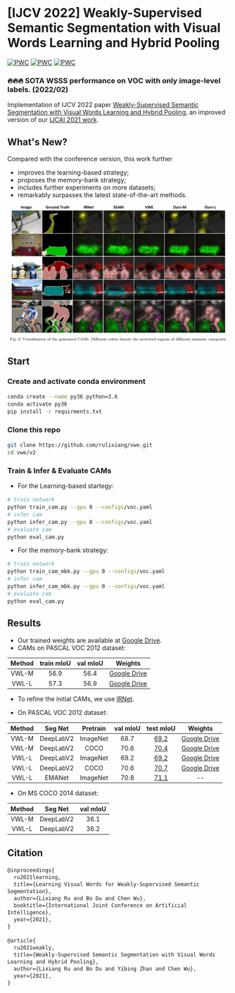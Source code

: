 # [IJCV 2022] Weakly-Supervised Semantic Segmentation with Visual Words Learning and Hybrid Pooling
[![PWC](https://img.shields.io/endpoint.svg?url=https://paperswithcode.com/badge/weakly-supervised-semantic-segmentation-with-1/weakly-supervised-semantic-segmentation-on-1)](https://paperswithcode.com/sota/weakly-supervised-semantic-segmentation-on-1?p=weakly-supervised-semantic-segmentation-with-1)
[![PWC](https://img.shields.io/endpoint.svg?url=https://paperswithcode.com/badge/weakly-supervised-semantic-segmentation-with-1/weakly-supervised-semantic-segmentation-on)](https://paperswithcode.com/sota/weakly-supervised-semantic-segmentation-on?p=weakly-supervised-semantic-segmentation-with-1)
[![PWC](https://img.shields.io/endpoint.svg?url=https://paperswithcode.com/badge/weakly-supervised-semantic-segmentation-with-1/weakly-supervised-semantic-segmentation-on-4)](https://paperswithcode.com/sota/weakly-supervised-semantic-segmentation-on-4?p=weakly-supervised-semantic-segmentation-with-1)

### :fire::fire::fire: SOTA WSSS performance on VOC with only image-level labels. (2022/02)

Implementation of IJCV 2022 paper [Weakly-Supervised Semantic Segmentation with Visual Words Learning and Hybrid Pooling](https://lixiangru.cn/assets/files/vwl.pdf), an improved version of our [IJCAI 2021 work](https://lixiangru.cn/assets/files/vwe.pdf).

## What's New?

Compared with the conference version, this work further

- improves the learning-based strategy;
- proposes the memory-bank strategy;
- includes further experiments on more datasets;
- remarkably surpasses the latest state-of-the-art methods.

<img align="center" src="./figures/vwl.png"/>

## Start

### Create and activate conda environment

```bash
conda create --name py36 python=3.6
conda activate py36
pip install -r requirments.txt
```

### Clone this repo

```bash
git clone https://github.com/rulixiang/vwe.git
cd vwe/v2
```

### Train & Infer & Evaluate CAMs

- For the Learning-based startegy:

```bash
# train network
python train_cam.py --gpu 0 --configs/voc.yaml
# infer cam
python infer_cam.py --gpu 0 --configs/voc.yaml
# evaluate cam
python eval_cam.py
```

- For the memory-bank strategy:

```bash
# train network
python train_cam_mbk.py --gpu 0 --configs/voc.yaml
# infer cam
python infer_cam_mbk.py --gpu 0 --configs/voc.yaml
# evaluate cam
python eval_cam.py
```

## Results

- Our trained weights are available at [Google Drive](https://drive.google.com/drive/folders/1h8Erevo7uQLq56yP-c89za28a0NvxzWG?usp=sharing).
- CAMs on PASCAL VOC 2012 dataset:

| Method | train mIoU | val mIoU |                                              Weights                                               |
|:------:|:----------:|:--------:|:--------------------------------------------------------------------------------------------------:|
| VWL-M  |    56.9    |   56.4   | [Google Drive](https://drive.google.com/file/d/1S-jJiR35U_9a2IP2m9wdgLeotnQOje3Y/view?usp=sharing) |
| VWL-L  |    57.3    |   56.9   | [Google Drive](https://drive.google.com/file/d/1qxTJcodpxTGCK8NLKG3zY7F_bwVKS62E/view?usp=sharing) |

- To refine the initial CAMs, we use [IRNet](https://github.com/jiwoon-ahn/irn).

- On PASCAL VOC 2012 dataset:

| Method |  Seg Net  | Pretrain | val mIoU |                           test mIoU                            |                                              Weights                                               |
|:------:|:---------:|:--------:|:--------:|:--------------------------------------------------------------:|:--------------------------------------------------------------------------------------------------:|
| VWL-M  | DeepLabV2 | ImageNet |   68.7   | [69.2](http://host.robots.ox.ac.uk:8080/anonymous/XJDOJG.html) | [Google Drive](https://drive.google.com/file/d/1UtkjpDk5hdS0lVWGXqdSffjmeQrn-E2V/view?usp=sharing) |
| VWL-M  | DeepLabV2 |   COCO   |   70.6   | [70.4](http://host.robots.ox.ac.uk:8080/anonymous/J00QBG.html) | [Google Drive](https://drive.google.com/file/d/1VGw4rKg3Ex4N-GzjGcGEZQJlev6cKXnS/view?usp=sharing) |
| VWL-L  | DeepLabV2 | ImageNet |   69.2   | [69.2](http://host.robots.ox.ac.uk:8080/anonymous/Y0XECB.html) | [Google Drive](https://drive.google.com/file/d/1tBY3nyuiO9DU6jR40ZABh4EIGq53SrOC/view?usp=sharing) |
| VWL-L  | DeepLabV2 |   COCO   |   70.6   | [70.7](http://host.robots.ox.ac.uk:8080/anonymous/0QVYDO.html) | [Google Drive](https://drive.google.com/file/d/1OrbpPmG5Q1OJr2qczBw13O1-hixGtdGh/view?usp=sharing) |
| VWL-L  |  EMANet   | ImageNet |   70.8   | [71.1](http://host.robots.ox.ac.uk:8080/anonymous/FJJDSP.html) |                                                 --                                                 |

- On MS COCO 2014 dataset:

| Method |  Seg Net  | val mIoU |
|:------:|:---------:|:--------:|
| VWL-M  | DeepLabV2 |   36.1   |
| VWL-L  | DeepLabV2 |   36.2   |

## Citation

```
@inproceedings{
  ru2021learning,
  title={Learning Visual Words for Weakly-Supervised Semantic Segmentation},
  author={Lixiang Ru and Bo Du and Chen Wu},
  booktitle={International Joint Conference on Artificial Intelligence},
  year={2021},
}

@article{
  ru2021weakly,
  title={Weakly-Supervised Semantic Segmentation with Visual Words Learning and Hybrid Pooling},
  author={Lixiang Ru and Bo Du and Yibing Zhan and Chen Wu},
  year={2021},
}
```
